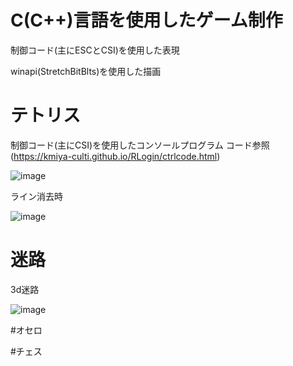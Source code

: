 # C(C++)言語を使用したゲーム制作


制御コード(主にESCとCSI)を使用した表現

winapi(StretchBitBlts)を使用した描画


# テトリス
制御コード(主にCSI)を使用したコンソールプログラム
コード参照(https://kmiya-culti.github.io/RLogin/ctrlcode.html)

![image](https://github.com/user-attachments/assets/dabadd34-5fe4-406c-9a11-2fb29101962e)

ライン消去時

![image](https://github.com/user-attachments/assets/9ef3db27-14b4-4099-bddd-7ff1a5de4b0e)

# 迷路

3d迷路

![image](https://github.com/user-attachments/assets/b8fee536-6aa0-4922-8375-f7724bdb88b3)


#オセロ

#チェス
